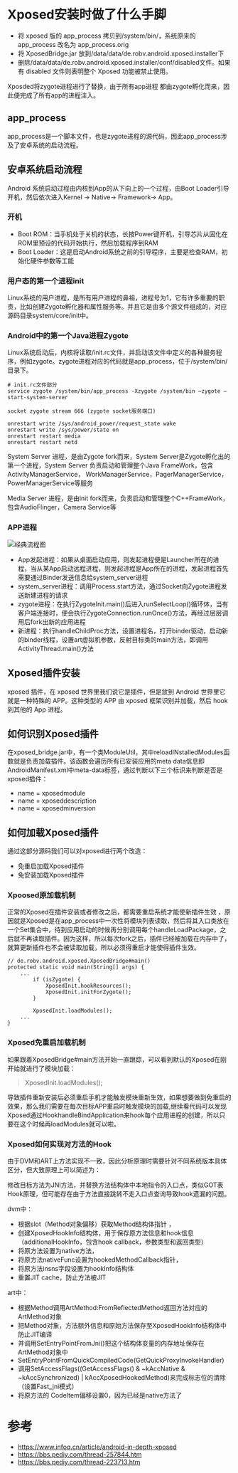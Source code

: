# Xposed安装时做了什么手脚
- 将 xposed 版的 app_process 拷贝到/system/bin/，系统原来的 app_process 改名为 app_process.orig
- 将 XposedBridge.jar 放到/data/data/de.robv.android.xposed.installer下
- 删除/data/data/de.robv.android.xposed.installer/conf/disabled文件。如果有 disabled 文件则表明整个 Xposed 功能被禁止使用。

Xposded将zygote进程进行了替换，由于所有app进程 都由zygote孵化而来，因此便完成了所有app的进程注入。

## app_process
app_process是一个脚本文件，也是zygote进程的源代码，因此app_process涉及了安卓系统的启动流程。

## 安卓系统启动流程
Android 系统启动过程由内核到App的从下向上的一个过程，由Boot Loader引导开机，然后依次进入Kernel -> Native-> Framework-> App。

### 开机
* Boot ROM：当手机处于关机的状态，长按Power键开机，引导芯片从固化在ROM里预设的代码开始执行，然后加载程序到RAM
* Boot Loader：这是启动Android系统之前的引导程序，主要是检查RAM，初始化硬件参数等工能

### 用户态的第一个进程init
Linux系统的用户进程，是所有用户进程的鼻祖，进程号为1，它有许多重要的职责，比如创建Zygote孵化器和属性服务等。并且它是由多个源文件组成的，对应源码目录system/core/init中。

### Android中的第一个Java进程Zygote
Linux系统启动后，内核将读取/init.rc文件，并启动该文件中定义的各种服务程序，例如zygote。zygote进程对应的代码就是app_process，位于/system/bin/目录下。

```
# init.rc文件部分
service zygote /system/bin/app_process -Xzygote /system/bin –zygote –start-system-server

socket zygote stream 666 (zygote socket服务端口)

onrestart write /sys/android_power/request_state wake
onrestart write /sys/power/state on
onrestart restart media
onrestart restart netd
```



System Server 进程，是由Zygote fork而来，System Server是Zygote孵化出的第一个进程，System Server 负责启动和管理整个Java FrameWork，包含ActivityManagerService， WorkManagerService，PagerManagerService，PowerManagerService等服务

Media Server 进程，是由init fork而来，负责启动和管理整个C++FrameWork，包含AudioFlinger，Camera Service等

### APP进程
![经典流程图](http://oss.alienhe.cn/20200816174922.png)
* App发起进程：如果从桌面启动应用，则发起进程便是Launcher所在的进程，当从某App启动远程进程，则发起进程是App所在的进程，发起进程首先需要通过Binder发送信息给system_server进程
* system_server进程：调用Process.start方法，通过Socket向Zygote进程发送新建进程的请求
* zygote进程：在执行ZygoteInit.main()后进入runSelectLoop()循环体，当有客户端连接时，便会执行ZygoteConnection.runOnce()方法，再经过层层调用后fork出新的应用进程
* 新进程：执行handleChildProc方法，设置进程名，打开binder驱动，启动新的binder线程，设置art虚拟机参数，反射目标类的main方法，即调用ActivityThread.main()方法

## Xposed插件安装 
xposed 插件，在 xposed 世界里我们说它是插件，但是放到 Android 世界里它就是一种特殊的 APP。这种类型的 APP 由 xposed 框架识别并加载，然后 hook 到其他的 App 进程。

## 如何识别Xposed插件
在xposed_bridge.jar中，有一个类ModuleUtil，其中reloadINstalledModules函数就是负责加载插件。该函数会遍历所有已安装应用的meta data信息即AndroidManifest.xml中meta-data标签，通过判断以下三个标识来判断是否是xposed插件：
*  name = xposedmodule
*  name = xposeddescription
*  name = xposedminversion

## 如何加载Xposed插件

通过这部分源码我们可以对xposed进行两个改造：
* 免重启加载Xposed插件
* 免安装加载Xposed插件

### Xpoosed原加载机制
正常的Xposed在插件安装或者修改之后，都需要重启系统才能使新插件生效 ，原因就是Xposed是在app_process中一次性将模块列表读取，然后将其入口类放在一个Set集合中，待到应用启动的时候再分别调用每个handleLoadPackage，之后就不再读取插件。因为这样，所以每次fork之后，插件已经被加载在内存中了，就算更新插件也不会被读取加载，所以必须得重启才能使得插件生效。
```
// de.robv.android.xposed.XposedBridge#main()
protected static void main(String[] args) {
    ...
        if (isZygote) {
            XposedInit.hookResources();
            XposedInit.initForZygote();
        }
 
        XposedInit.loadModules();
    ...
}
```

### Xposed免重启加载机制
如果跟着XposedBridge#main方法开始一直跟踪，可以看到默认的Xposed在刚开始就进行了模块加载：
> XposedInit.loadModules();

导致插件重新安装后必须重启手机才能触发模块重新生效，如果想要做到免重启的效果，那么我们需要在每次目标APP重启时触发模块的加载,继续看代码可以发现Xposed通过HookhandleBindApplication来hook每个应用进程的创建，所以只要在这个时候再loadModules就可以啦。

### Xposed如何实现对方法的Hook
由于DVM和ART上方法实现不一致，因此分析原理时需要针对不同系统版本具体区分，但大致原理上可以简述为：

修改目标方法为JNI方法，并替换方法结构体中本地指令的入口点，类似GOT表Hook原理，但可能存在由于方法直接跳转不走入口点查询导致hook遗漏的问题。

dvm中：

- 根据slot（Method对象偏移）获取Method结构体指针 ，
- 创建XposedHookInfo结构体，用于保存原方法信息和hook信息（additionalHookInfo，包含hook callback，参数类型和返回类型）
- 将原方法设置为native方法，
- 将原方法nativeFunc设置为hookedMethodCallback指针，
- 将原方法insns字段设置为hookInfo结构体
- 重置JIT cache，防止方法被JIT

art中：

- 根据Method调用ArtMethod:FromReflectedMethod返回方法对应的ArtMethod对象
- 把Method对象，方法额外信息和原始方法保存至XposedHookInfo结构体中防止JIT编译
- 并调用SetEntryPointFromJni()把这个结构体变量的内存地址保存在ArtMethod对象中
- SetEntryPointFromQuickCompiledCode(GetQuickProxyInvokeHandler)
- 调用SetAccessFlags((GetAccessFlags() & ~kAccNative & ~kAccSynchronized) | kAccXposedHookedMethod)来完成标志位的清除（设置Fast_jni模式）
- 将原方法的 CodeItem偏移设置0，因为已经是native方法了

# 参考
* https://www.infoq.cn/article/android-in-depth-xposed
* https://bbs.pediy.com/thread-257844.htm
* https://bbs.pediy.com/thread-223713.htm